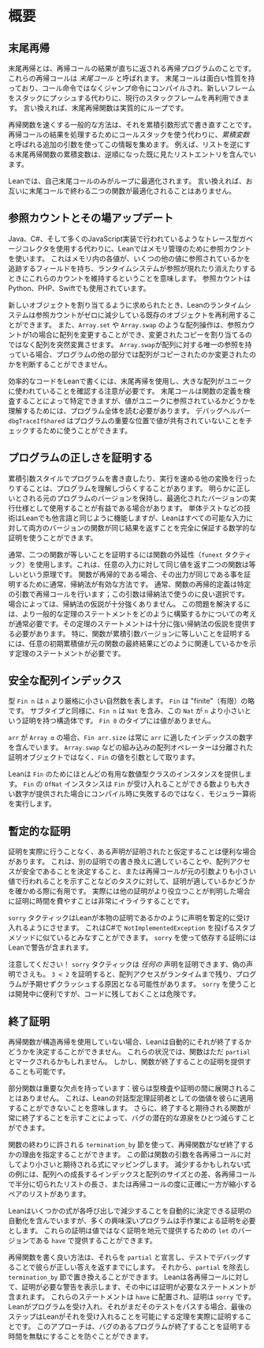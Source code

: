 # 概要

## 末尾再帰

末尾再帰とは、再帰コールの結果が直ちに返される再帰プログラムのことです。これらの再帰コールは _末尾コール_ と呼ばれます。
末尾コールは面白い性質を持っており、コール命令ではなくジャンプ命令にコンパイルされ、新しいフレームをスタックにプッシュする代わりに、現行のスタックフレームを再利用できます。
言い換えれば、末尾再帰関数は実質的にループです。

再帰関数を速くする一般的な方法は、それを累積引数形式で書き直すことです。
再帰コールの結果を処理するためにコールスタックを使う代わりに、_累積変数_ と呼ばれる追加の引数を使ってこの情報を集めます。
例えば、リストを逆にする末尾再帰関数の累積変数は、逆順になった既に見たリストエントリを含んでいます。

Leanでは、自己末尾コールのみがループに最適化されます。
言い換えれば、お互いに末尾コールで終わる二つの関数が最適化されることはありません。

## 参照カウントとその場アップデート

Java、C#、そして多くのJavaScript実装で行われているようなトレース型ガベージコレクタを使用する代わりに、Leanではメモリ管理のために参照カウントを使います。
これはメモリ内の各値が、いくつの他の値に参照されているかを追跡するフィールドを持ち、ランタイムシステムが参照が現れたり消えたりするときにこれらのカウントを維持するということを意味します。
参照カウントはPython、PHP、Swiftでも使用されています。

新しいオブジェクトを割り当てるように求められたとき、Leanのランタイムシステムは参照カウントがゼロに減少している既存のオブジェクトを再利用することができます。
また、`Array.set` や `Array.swap` のような配列操作は、参照カウントが1の場合に配列を変更することができ、変更されたコピーを割り当てるのではなく配列を突然変異させます。
`Array.swap`が配列に対する唯一の参照を持っている場合、プログラムの他の部分では配列がコピーされたのか変更されたのかを判断することができません。

効率的なコードをLeanで書くには、末尾再帰を使用し、大きな配列がユニークに使われていることを確認する注意が必要です。
末尾コールは関数の定義を検査することによって特定できますが、値がユニークに参照されているかどうかを理解するためには、プログラム全体を読む必要があります。
デバッグヘルパー `dbgTraceIfShared` はプログラムの重要な位置で値が共有されていないことをチェックするために使うことができます。

## プログラムの正しさを証明する

累積引数スタイルでプログラムを書き直したり、実行を速める他の変換を行ったりすることは、プログラムを理解しづらくすることがあります。
明らかに正しいとされる元のプログラムのバージョンを保持し、最適化されたバージョンの実行仕様として使用することが有益である場合があります。
単体テストなどの技術はLeanでも他言語と同じように機能しますが、Leanはすべての可能な入力に対して両方のバージョンの関数が同じ結果を返すことを完全に保証する数学的な証明を使うことができます。

通常、二つの関数が等しいことを証明するには関数の外延性（`funext` タクティック）を使用します。これは、任意の入力に対して同じ値を返す二つの関数は等しいという原理です。
関数が再帰的である場合、その出力が同じである事を証明するために通常、帰納法が有効な方法です。
通常、関数の再帰的定義は特定の引数で再帰コールを行います；この引数は帰納法で使うのに良い選択です。
場合によっては、帰納法の仮説が十分強くありません。
この問題を解決するには、より一般的な定理のステートメントをどのように構築するかについての考えが通常必要です。その定理のステートメントは十分に強い帰納法の仮説を提供する必要があります。
特に、関数が累積引数バージョンに等しいことを証明するには、任意の初期累積値が元の関数の最終結果にどのように関連しているかを示す定理のステートメントが必要です。

## 安全な配列インデックス

型 `Fin n` は `n` より厳格に小さい自然数を表します。
`Fin` は "finite"（有限）の略です。
サブタイプと同様に、`Fin n` は `Nat` を含み、この `Nat` が `n` より小さいという証明を持つ構造体です。
`Fin 0` のタイプには値がありません。

`arr` が `Array α` の場合、`Fin arr.size` は常に `arr` に適したインデックスの数字を含んでいます。
`Array.swap` などの組み込みの配列オペレーターは分離された証明オブジェクトではなく、`Fin` の値を引数として取ります。

Leanは `Fin` のためにほとんどの有用な数値型クラスのインスタンスを提供します。
`Fin` の `OfNat` インスタンスは `Fin` が受け入れることができる数よりも大きい数字が提供された場合にコンパイル時に失敗するのではなく、モジュラー算術を実行します。

## 暫定的な証明

証明を実際に行うことなく、ある声明が証明されたと仮定することは便利な場合があります。
これは、別の証明での書き換えに適していることや、配列アクセスが安全であることを決定すること、または再帰コールが元の引数よりも小さい値で行われることを示すことなどのタスクに対して、証明が適しているかどうかを確かめる際に有用です。
実際には他の証明がより役立つことが判明した場合に証明に時間を費やすことは非常にイライラすることです。

`sorry` タクティックはLeanが本物の証明であるかのように声明を暫定的に受け入れるようにさせます。
これはC#で `NotImplementedException` を投げるスタブメソッドに似ているとみなすことができます。
`sorry` を使って依存する証明にはLeanで警告が含まれます。

注意してください！
`sorry` タクティックは _任何の_ 声明を証明できます、偽の声明でさえも。
`3 < 2` を証明すると、配列アクセスがランタイムまで残り、プログラムが予期せずクラッシュする原因となる可能性があります。
`sorry` を使うことは開発中に便利ですが、コードに残しておくことは危険です。

## 終了証明

再帰関数が構造再帰を使用していない場合、Leanは自動的にそれが終了するかどうかを決定することができません。
これらの状況では、関数はただ `partial` とマークされるかもしれません。
しかし、関数が終了することの証明を提供することも可能です。

部分関数は重要な欠点を持っています：彼らは型検査や証明の間に展開されることはありません。
これは、Leanの対話型定理証明者としての価値を彼らに適用することができないことを意味します。
さらに、終了すると期待される関数が常に終了することを示すことによって、バグの潜在的な源泉をひとつ減らすことができます。

関数の終わりに許される `termination_by` 節を使って、再帰関数がなぜ終了するかの理由を指定することができます。
この節は関数の引数を各再帰コールに対してより小さいと期待される式にマッピングします。
減少するかもしれない式の例には、配列への成長するインデックスと配列のサイズとの差、各再帰コールで半分に切られたリストの長さ、または再帰コールの度に正確に一方が縮小するペアのリストがあります。

Leanはいくつかの式が各呼び出しで減少することを自動的に決定できる証明の自動化を含んでいますが、多くの興味深いプログラムは手作業による証明を必要とします。
これらの証明は値ではなく証明を地元で提供するための `let` のバージョンである `have` で提供することができます。

再帰関数を書く良い方法は、それらを `partial` と宣言し、テストでデバッグすることで彼らが正しい答えを返すまでにします。
それから、`partial` を除去し `termination_by` 節で置き換えることができます。
Leanは各再帰コールに対して、証明が必要な警告を表示します、その中には証明が必要なステートメントが含まれます。
これらのステートメントは `have` に配置され、証明は `sorry` です。
Leanがプログラムを受け入れ、それがまだそのテストをパスする場合、最後のステップはLeanがそれを受け入れることを可能にする定理を実際に証明することです。
このアプローチは、バグのあるプログラムが終了することを証明する時間を無駄にすることを防ぐことができます。